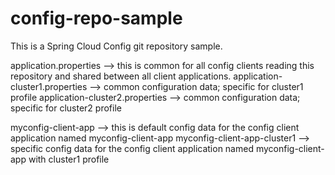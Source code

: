 # config-repo-sample
This is a Spring Cloud Config git repository sample.

application.properties --> this is common for all config clients reading this repository and shared between all client applications. 
application-cluster1.properties --> common configuration data; specific for cluster1 profile
application-cluster2.properties --> common configuration data; specific for cluster2 profile

myconfig-client-app --> this is default config data for the config client application named myconfig-client-app
myconfig-client-app-cluster1 --> specific config data for the config client application named myconfig-client-app with cluster1 profile
